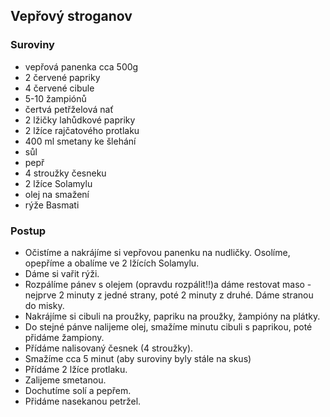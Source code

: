 ## Vepřový stroganov

### Suroviny
- vepřová panenka cca 500g
- 2 červené papriky
- 4 červené cibule
- 5-10 žampiónů
- čertvá petřželová nať
- 2 lžičky lahůdkové papriky
- 2 lžíce rajčatového protlaku
- 400 ml smetany ke šlehání
- sůl
- pepř
- 4 stroužky česneku
- 2 lžíce Solamylu
- olej na smažení
- rýže Basmati

### Postup
- Očistíme a nakrájíme si vepřovou panenku na nudličky. Osolíme, opepříme a obalíme ve 2 lžících Solamylu.
- Dáme si vařit rýži.
- Rozpálíme pánev s olejem (opravdu rozpálit!!)a dáme restovat maso - nejprve 2 minuty z jedné strany, poté 2 minuty z druhé. Dáme stranou do misky.
- Nakrájíme si cibuli na proužky, papriku na proužky, žampióny na plátky.
- Do stejné pánve nalijeme olej, smažíme minutu cibuli s paprikou, poté přidáme žampiony.
- Přídáme nalisovaný česnek (4 stroužky).
- Smažíme cca 5 minut (aby suroviny byly stále na skus)
- Přídáme 2 lžíce protlaku.
- Zalijeme smetanou.
- Dochutíme solí a pepřem.
- Přidáme nasekanou petržel.
